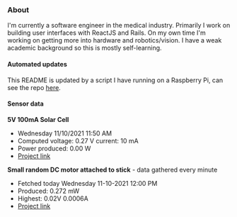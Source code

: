 ### About
I'm currently a software engineer in the medical industry. Primarily I work on building user interfaces with ReactJS and Rails. On my own time I'm working on getting more into hardware and robotics/vision. I have a weak academic background so this is mostly self-learning.

#### Automated updates
This README is updated by a script I have running on a Raspberry Pi, can see the repo [here](https://github.com/jdc-cunningham/raspi-git-repo-updater).

#### Sensor data
**5V 100mA Solar Cell**
- Wednesday 11/10/2021 11:50 AM
- Computed voltage: 0.27 V current: 10 mA
- Power produced: 0.00 W
- [Project link](https://github.com/jdc-cunningham/raspisolarplotter)

**Small random DC motor attached to stick** - data gathered every minute
- Fetched today Wednesday 11-10-2021 12:00 PM
- Produced: 0.272 mW
- Highest: 0.02V 0.0006A
- [Project link](https://github.com/jdc-cunningham/turbine-raspi)